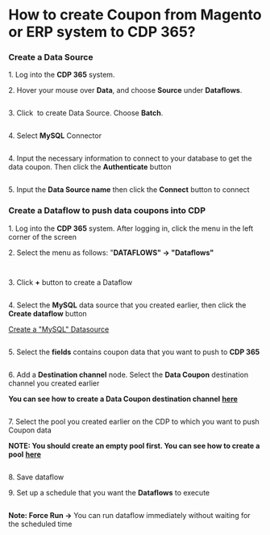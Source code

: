 # How to create Coupon from Magento or ERP system to CDP 365?

### Create a Data Source

&#x20;1\. Log into the **CDP 365** system.

&#x20;2\. Hover your mouse over **Data**, and choose **Source** under **Dataflows**.

<figure><img src="../../.gitbook/assets/image (3535).png" alt=""><figcaption></figcaption></figure>

3\. Click <img src="../../.gitbook/assets/image (596).png" alt="" data-size="line"> to create Data Source. Choose **Batch**.

<figure><img src="../../.gitbook/assets/image (3536).png" alt=""><figcaption></figcaption></figure>

4\. Select **MySQL** Connector

<figure><img src="../../.gitbook/assets/image (3538).png" alt=""><figcaption></figcaption></figure>

4\. Input the necessary information to connect to your database to get the data coupon. Then click the **Authenticate** button

<figure><img src="../../.gitbook/assets/image (3539).png" alt=""><figcaption></figcaption></figure>

5\. Input the **Data Source name** then click the **Connect** button to connect

### Create a Dataflow to push data coupons into CDP

&#x20;1\. Log into the **CDP 365** system. After logging in, click the menu in the left corner of the screen

&#x20;2\. Select the menu as follows: "**DATAFLOWS" -> "Dataflows"**

<figure><img src="../../.gitbook/assets/image (3540).png" alt=""><figcaption></figcaption></figure>

<figure><img src="../../.gitbook/assets/image (679).png" alt=""><figcaption></figcaption></figure>

3\. Click **+** button to create a Dataflow

<figure><img src="../../.gitbook/assets/image (3530).png" alt=""><figcaption></figcaption></figure>

4\. Select the **MySQL** data source that you created earlier, then click the **Create dataflow** button

[Create a "MySQL" Datasource](how-to-create-coupon-from-magento-or-erp-system-to-cdp-365.md#create-a-new-datasource)

<figure><img src="../../.gitbook/assets/image (3533).png" alt=""><figcaption></figcaption></figure>

5\. Select the **fields** contains coupon data that you want to push to **CDP 365**

<figure><img src="../../.gitbook/assets/image (891).png" alt=""><figcaption></figcaption></figure>

6\. Add a **Destination channel** node. Select the **Data Coupon** destination channel you created earlier

**You can see how to create a Data Coupon destination channel** [**here**](../dataflows/how-to-create-a-destination-channel-in-dataflows.md)&#x20;

<figure><img src="../../.gitbook/assets/image (1051).png" alt=""><figcaption></figcaption></figure>

7\. Select the pool you created earlier on the CDP to which you want to push Coupon data

**NOTE: You should create an empty pool first. You can see how to create a pool** [**here**](../../marketing-hub/promotion-center.md)

<figure><img src="../../.gitbook/assets/image (650).png" alt=""><figcaption></figcaption></figure>

8\. Save dataflow

9\. Set up a schedule that you want the **Dataflows** to execute

<figure><img src="../../.gitbook/assets/image (951).png" alt=""><figcaption></figcaption></figure>

**Note: Force Run ->** You can run dataflow immediately without waiting for the scheduled time

<figure><img src="../../.gitbook/assets/image (2070).png" alt=""><figcaption></figcaption></figure>
